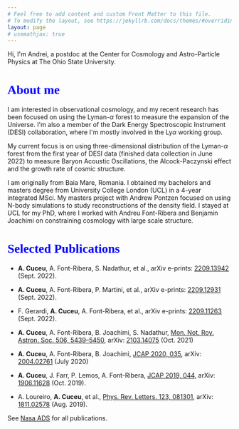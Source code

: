 ```yaml
---
# Feel free to add content and custom Front Matter to this file.
# To modify the layout, see https://jekyllrb.com/docs/themes/#overriding-theme-defaults
layout: page
# usemathjax: true
---
```



Hi, I'm Andrei, a postdoc at the Center for Cosmology and Astro-Particle Physics at The Ohio State University.

<h1 style="font-family:'Calibri Light';color: blue" id="about">About me </h1>

I am interested in observational cosmology, and my recent research has been focused on using the Lyman-$\alpha$ forest to measure the expansion of the Universe. I'm also a member of the Dark Energy Spectroscopic Instrument (DESI) collaboration, where I'm mostly involved in the Ly$\alpha$ working group.

My current focus is on using three-dimensional distribution of the Lyman-$\alpha$ forest from the first year of DESI data (finished data collection in June 2022) to measure Baryon Acoustic Oscillations, the Alcock-Paczynski effect and the growth rate of cosmic structure.

I am originally from Baia Mare, Romania. I obtained my bachelors and masters degree from University College London (UCL) in a 4-year integrated MSci. My masters project with Andrew Pontzen focused on using N-body simulations to study reconstructions of the density field. I stayed at UCL for my PhD, where I worked with Andreu Font-Ribera and Benjamin Joachimi on constraining cosmology with large scale structure.

<h1 style="font-family:'Calibri Light';color: blue" id="publications">Selected Publications </h1>

* **A. Cuceu**, A. Font-Ribera, S. Nadathur, et al., arXiv e-prints: [2209.13942](https://arxiv.org/abs/2209.13942) (Sept. 2022).

* **A. Cuceu**, A. Font-Ribera, P. Martini, et al., arXiv e-prints: [2209.12931](https://arxiv.org/abs/2209.12931) (Sept. 2022).

* F. Gerardi, **A. Cuceu**, A. Font-Ribera, et al., arXiv e-prints: [2209.11263](https://arxiv.org/abs/2209.11263) (Sept. 2022).

* **A. Cuceu**, A. Font-Ribera, B. Joachimi, S. Nadathur, [Mon. Not. Roy. Astron. Soc. 506, 5439–5450](https://doi.org/10.1093/mnras/stab1999), arXiv: [2103.14075](https://arxiv.org/abs/2103.14075) (Oct. 2021)

* **A. Cuceu**, A. Font-Ribera, B. Joachimi, [JCAP 2020, 035](https://doi.org/10.1088/1475-7516/2020/07/035), arXiv: [2004.02761](https://arxiv.org/abs/2004.02761) (July 2020)

* **A. Cuceu**, J. Farr, P. Lemos, A. Font-Ribera, [JCAP 2019, 044](https://doi.org/10.1088/1475-7516/2019/10/044), arXiv: [1906.11628](https://arxiv.org/abs/1906.11628) (Oct. 2019).

* A. Loureiro, **A. Cuceu**, et al., [Phys. Rev. Letters. 123, 081301](https://doi.org/10.1103/PhysRevLett.123.081301), arXiv: [1811.02578](https://arxiv.org/abs/1811.02578) (Aug. 2019).

See [Nasa ADS](https://ui.adsabs.harvard.edu/search/q=author%3A"Cuceu%2C%20Andrei"&sort=date%20desc%2C%20bibcode%20desc&p_=0) for all publications.
